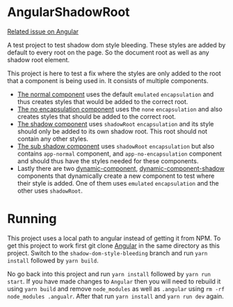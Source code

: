 # AngularShadowRoot

[Related issue on Angular](https://github.com/angular/angular/issues/57801)

A test project to test shadow dom style bleeding. These styles are added by default to every root on the page. So the document root as well as any shadow root element.

This project is here to test a fix where the styles are only added to the root that a component is being used in. It consists of multiple components.

- [The normal component](src/app/normal) uses the default `emulated` `encapsulation` and thus creates styles that would be added to the correct root.
- [The no encapsulation component](src/app/no-encapsulation) uses the `none` `encapsulation` and also creates styles that should be added to the correct root.
- [The shadow component](src/app/shadow) uses `shadowRoot` `encapsulation` and its style should only be added to its own shadow root. This root should not contain any other styles.
- [The sub shadow component](src/app/sub-shadow) uses `shadowRoot` `encapsulation` but also contains `app-normal` component, and `app-no-encapsulation` component and should thus have the styles needed for these components.
- Lastly there are two [dynamic-component](src/app/dynamic-component), [dynamic-component-shadow](src/app/dynamic-component-shadow) components that dynamically create a new component to test where their style is added. One of them uses `emulated` `encapsulation` and the other uses `shadowRoot`.

# Running

This project uses a local path to angular instead of getting it from NPM. To get this project to work first git clone [Angular](https://github.com/jeroen1602/angular) in the same directory as this project.
Switch to the `shadow-dom-style-bleeding` branch and run `yarn install` followed by `yarn build`.

No go back into this project and run `yarn install` followed by `yarn run start`. 
If you have made changes to `Angular` then you will need to rebuild it using `yarn build` and remove `node_modules` as well as `.angular` using `rm -rf node_modules .angualr`. After that run `yarn install` and `yarn run dev` again.
